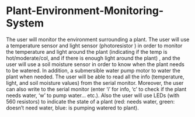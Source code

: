 # Plant-Environment-Monitoring-System
The user will monitor the environment surrounding a plant. 
The user will use a temperature sensor and light sensor (photoresistor ) in order to monitor the temperature and light around the plant 
(indicating if the temp is hot/moderate/col,  and if there is enough light around the plant) , and the user will use a soil moisture sensor 
in order to know when the plant needs to be watered. In addition, a submersible water pump motor to water the plant when needed. 
The user will be able to read all the info (temperature, light, and soil moisture values) from the serial monitor. Moreover, the user 
can also write to the serial monitor (enter ‘i’ for info, ‘c’ to check if the plant needs water, ‘w’ to pump water… etc.). 
Also the user will use LEDs (with 560 resistors) to indicate the state of a plant (red: needs water, green: doesn’t need water, blue: is 
pumping watered to plant). 

